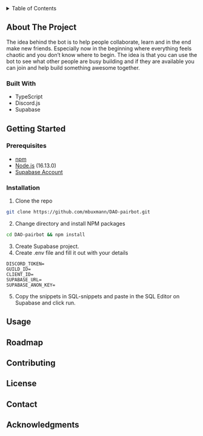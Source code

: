 <details>
  <summary>Table of Contents</summary>
  <ol>
    <li>
      <a href="#about-the-project">About The Project</a>
      <ul>
        <li><a href="#built-with">Built With</a></li>
      </ul>
    </li>
    <li>
      <a href="#getting-started">Getting Started</a>
      <ul>
        <li><a href="#prerequisites">Prerequisites</a></li>
        <li><a href="#installation">Installation</a></li>
      </ul>
    </li>
    <li><a href="#usage">Usage</a></li>
    <li><a href="#roadmap">Roadmap</a></li>
    <li><a href="#contributing">Contributing</a></li>
    <li><a href="#license">License</a></li>
    <li><a href="#contact">Contact</a></li>
    <li><a href="#acknowledgments">Acknowledgments</a></li>
  </ol>
</details>


## About The Project
The idea behind the bot is to help people collaborate, learn and in the end make new friends. Especially now in the beginning where everything feels chaotic and you don’t know where to begin. The idea is that you can use the bot to see what other people are busy building and if they are available you can join and help build something awesome together.

### Built With
- TypeScript
- Discord.js
- Supabase 
  
## Getting Started
### Prerequisites
- [npm](https://docs.npmjs.com/downloading-and-installing-node-js-and-npm/)
- [Node.js](https://nodejs.org/en/download/) (16.13.0)
- [Supabase Account](https://app.supabase.io/)

### Installation
  1. Clone the repo
   ```sh
   git clone https://github.com/mbuxmann/DAO-pairbot.git
   ```
  2. Change directory and install NPM packages
   ```sh
   cd DAO-pairbot && npm install
   ```
  3. Create Supabase project.
  4. Create .env file and fill it out with your details
   ```
   DISCORD_TOKEN=
   GUILD_ID=
   CLIENT_ID=
   SUPABASE_URL=
   SUPABASE_ANON_KEY=
   ```
   5. Copy the snippets in SQL-snippets and paste in the SQL Editor on Supabase and click run.

## Usage
## Roadmap
## Contributing
## License
## Contact
## Acknowledgments